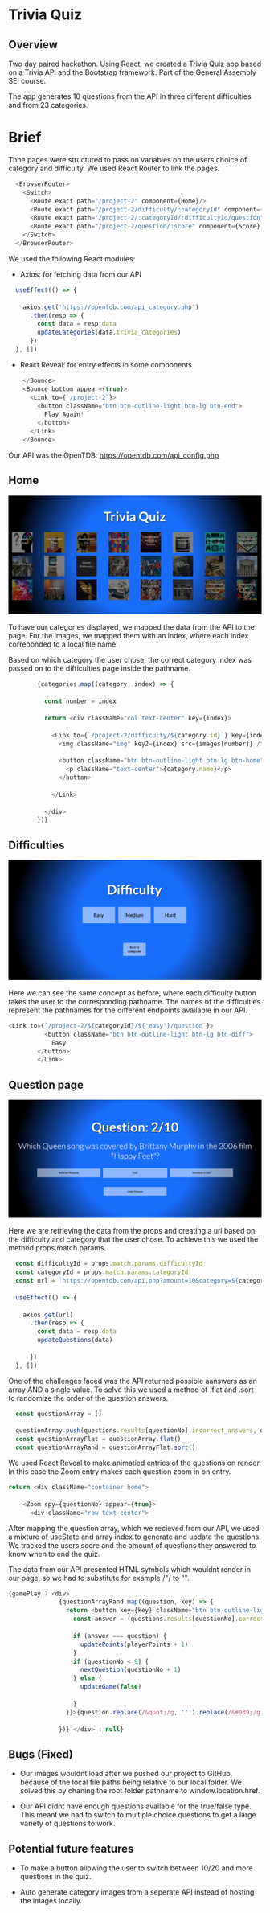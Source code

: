 # Trivia Quiz

## Overview

Two day paired hackathon. Using React, we created a Trivia Quiz app based on a Trivia API and the Bootstrap framework. Part of the General Assembly SEI course. 

The app generates 10 questions from the API in three different difficulties and from 23 categories.

# Brief

Thhe pages were structured to pass on variables on the users choice of category and difficulty. We used React Router to link the pages.

```js 
  <BrowserRouter>
    <Switch>
      <Route exact path="/project-2" component={Home}/>
      <Route exact path="/project-2/difficulty/:categoryId" component={Difficulty}/>
      <Route exact path="/project-2/:categoryId/:difficultyId/question" component={Question}/>
      <Route exact path="/project-2/question/:score" component={Score} />
    </Switch>
  </BrowserRouter>
```

We used the following React modules:

- Axios: for fetching data from our API

```js
  useEffect(() => {

    axios.get('https://opentdb.com/api_category.php')
      .then(resp => {
        const data = resp.data
        updateCategories(data.trivia_categories)
      })
  }, [])
```

- React Reveal: for entry effects in some components

```js
    </Bounce>
    <Bounce bottom appear={true}>
      <Link to={`/project-2`}>
        <button className="btn btn-outline-light btn-lg btn-end">
          Play Again!
        </button>
      </Link>
    </Bounce>
```

Our API was the OpenTDB: https://opentdb.com/api_config.php

## Home

![Trivia Quiz](./img/screenshots/home.png)

To have our categories displayed, we mapped the data from the API to the page. For the images, we mapped them with an index, where each index correponded to a local file name. 

Based on which category the user chose, the correct category index was passed on to the difficulties page inside the pathname.

```js
        {categories.map((category, index) => {

          const number = index
         
          return <div className="col text-center" key={index}>

            <Link to={`/project-2/difficulty/${category.id}`} key={index}>
              <img className="img" key2={index} src={images[number]} />

              <button className="btn btn-outline-light btn-lg btn-home" key={index}>
                <p className="text-center">{category.name}</p>
              </button>

            </Link>

          </div>
        })}


```

## Difficulties

![Trivia Quiz](./img/screenshots/diff.png)

Here we can see the same concept as before, where each difficulty button takes the user to the corresponding pathname. The names of the difficulties represent the pathnames for the different endpoints available in our API.

```js
<Link to={`/project-2/${categoryId}/${'easy'}/question`}>
          <button className="btn btn-outline-light btn-lg btn-diff">
            Easy
        </button>
        </Link>
```

## Question page

![Trivia Quiz](./img/screenshots/ques.png)

Here we are retrieving the data from the props and creating a url based on the difficulty and category that the user chose. To achieve this we used the method props.match.params.

```js
  const difficultyId = props.match.params.difficultyId
  const categoryId = props.match.params.categoryId
  const url = `https://opentdb.com/api.php?amount=10&category=${categoryId}&difficulty=${difficultyId}&type=multiple`

  useEffect(() => {

    axios.get(url)
      .then(resp => {
        const data = resp.data
        updateQuestions(data)

      })
  }, [])
```

One of the challenges faced was the API returned possible aanswers as an array AND a single value.
To solve this we used a method of .flat and .sort to randomize the order of the question answers.

```js
  const questionArray = []

  questionArray.push(questions.results[questionNo].incorrect_answers, questions.results[questionNo].correct_answer)
  const questionArrayFlat = questionArray.flat()
  const questionArrayRand = questionArrayFlat.sort()
```
We used React Reveal to make animatied entries of the questions on render. In this case the Zoom entry makes each question zoom in on entry.

```js
return <div className="container home">

    <Zoom spy={questionNo} appear={true}>
      <div className="row text-center">
```

After mapping the question array, which we recieved from our API, we used a mixture of useState and array index to generate and update the questions. We tracked the users score and the amount of questions they answered  to know when to end the quiz.

The data from our API presented HTML symbols which wouldnt render in our page, so we had to substitute for example /&quot;/ to "".

```js
{gamePlay ? <div>
              {questionArrayRand.map((question, key) => {
                return <button key={key} className="btn btn-outline-light btn-lg btn-question" onClick={() => {
                  const answer = (questions.results[questionNo].correct_answer)

                  if (answer === question) {
                    updatePoints(playerPoints + 1)
                  }
                  if (questionNo < 9) {
                    nextQuestion(questionNo + 1)
                  } else {
                    updateGame(false)

                  }
                }}>{question.replace(/&quot;/g, '"').replace(/&#039;/g, '`').replace(/&amp;/g, '&')}</button>

              })} </div> : null}
```

## Bugs (Fixed)

- Our images wouldnt load after we pushed our project to GitHub, because of the local file paths being relative to our local folder. We solved this by chaning the root folder pathname to window.location.href.

- Our API didnt have enough questions available for the true/false type. This meant we had to switch to multiple choice questions to get a large variety of questions to work.
 
## Potential future features

- To make a button allowing the user to switch between 10/20 and more questions in the quiz.

- Auto generate category images from a seperate API instead of hosting the images locally.


